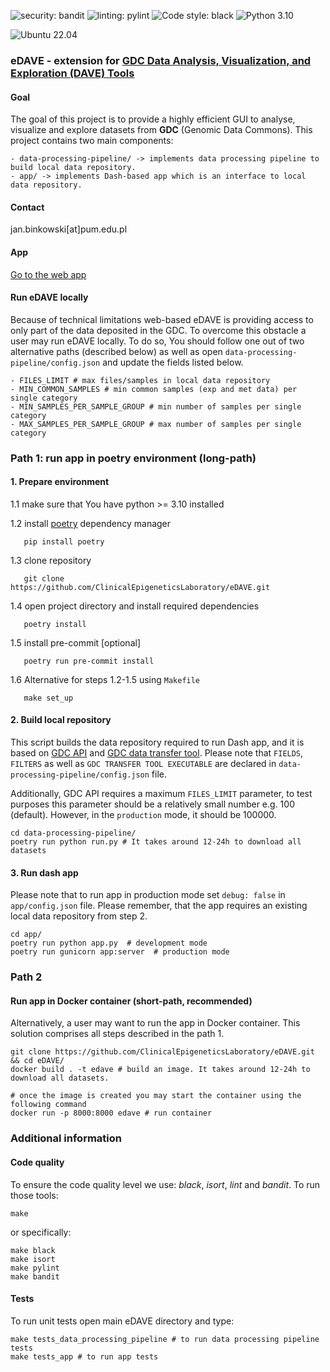 ![security: bandit](https://img.shields.io/badge/security-bandit-yellow.svg)
![linting: pylint](https://img.shields.io/badge/linting-pylint-yellowgreen)
![Code style: black](https://img.shields.io/badge/code%20style-black-000000.svg)
![Python 3.10](https://img.shields.io/badge/python-3.10-blue.svg)

![Ubuntu 22.04](https://img.shields.io/badge/Ubuntu-E95420?style=for-the-badge&logo=ubuntu&logoColor=white)

### eDAVE - extension for [GDC Data Analysis, Visualization, and Exploration (DAVE) Tools](https://gdc.cancer.gov/analyze-data/gdc-dave-tools)


#### Goal
The goal of this project is to provide a highly efficient GUI to analyse, visualize and explore datasets from **GDC** (Genomic Data Commons).
This project contains two main components:

```
- data-processing-pipeline/ -> implements data processing pipeline to build local data repository.
- app/ -> implements Dash-based app which is an interface to local data repository.
```

#### Contact
jan.binkowski[at]pum.edu.pl

#### App
[Go to the web app](https://edave.pum.edu.pl/)

#### Run eDAVE locally
Because of technical limitations web-based eDAVE is providing access to only part of the data
deposited in the GDC. To overcome this obstacle a user may run eDAVE locally. To do so, You
should follow one out of two alternative paths (described below) as well as open
`data-processing-pipeline/config.json` and update the fields listed below.

    - FILES_LIMIT # max files/samples in local data repository
    - MIN_COMMON_SAMPLES # min common samples (exp and met data) per single category
    - MIN_SAMPLES_PER_SAMPLE_GROUP # min number of samples per single category
    - MAX_SAMPLES_PER_SAMPLE_GROUP # max number of samples per single category


### Path 1: run app in poetry environment (long-path)
#### 1. Prepare environment
1.1 make sure that You have python >= 3.10 installed

1.2 install [poetry](https://python-poetry.org/) dependency manager

       pip install poetry

1.3 clone repository

       git clone https://github.com/ClinicalEpigeneticsLaboratory/eDAVE.git

1.4 open project directory and install required dependencies

       poetry install

1.5 install pre-commit [optional]

       poetry run pre-commit install

1.6 Alternative for steps 1.2-1.5 using `Makefile`

       make set_up

#### 2. Build local repository
This script builds the data repository required to run Dash app, and it is
based on [GDC API](https://gdc.cancer.gov/developers/gdc-application-programming-interface-api)
and [GDC data transfer tool](https://docs.gdc.cancer.gov/Data_Transfer_Tool/Users_Guide/Getting_Started/).
Please note that `FIELDS`, `FILTERS` as well as `GDC TRANSFER TOOL EXECUTABLE`
are declared in `data-processing-pipeline/config.json` file.

Additionally, GDC API requires a maximum `FILES_LIMIT` parameter, to test purposes this parameter should
be a relatively small number e.g. 100 (default). However, in the `production` mode, it should be 100000.

    cd data-processing-pipeline/
    poetry run python run.py # It takes around 12-24h to download all datasets

#### 3. Run dash app
Please note that to run app in production mode set `debug: false` in `app/config.json` file. Please remember,
that the app requires an existing local data repository from step 2.

    cd app/
    poetry run python app.py  # development mode
    poetry run gunicorn app:server  # production mode

### Path 2
#### Run app in Docker container (short-path, recommended)
Alternatively, a user may want to run the app in Docker container.
This solution comprises all steps described in the path 1.

    git clone https://github.com/ClinicalEpigeneticsLaboratory/eDAVE.git && cd eDAVE/
    docker build . -t edave # build an image. It takes around 12-24h to download all datasets.

    # once the image is created you may start the container using the following command
    docker run -p 8000:8000 edave # run container

### Additional information
#### Code quality
To ensure the code quality level we use: *black*, *isort*, *lint* and *bandit*. To run those tools:

    make

or specifically:

    make black
    make isort
    make pylint
    make bandit

#### Tests
To run unit tests open main eDAVE directory and type:

    make tests_data_processing_pipeline # to run data processing pipeline tests
    make tests_app # to run app tests
